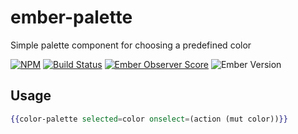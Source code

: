 # ember-palette

Simple palette component for choosing a predefined color

[![NPM][npm-badge-img]][npm-badge-link]
[![Build Status][travis-badge]][travis-badge-url]
[![Ember Observer Score][ember-observer-badge]][ember-observer-url]
![Ember Version][ember-version]

## Usage

```hbs
{{color-palette selected=color onselect=(action (mut color))}}
```

[npm-badge-img]: https://badge.fury.io/js/ember-palette.svg
[npm-badge-link]: http://badge.fury.io/js/ember-palette
[travis-badge]: https://travis-ci.org/knownasilya/ember-palette.svg
[travis-badge-url]: https://travis-ci.org/knownasilya/ember-palette
[ember-observer-badge]: http://emberobserver.com/badges/ember-palette.svg
[ember-observer-url]: http://emberobserver.com/addons/ember-palette
[ember-version]: https://embadge.io/v1/badge.svg?start=1.13.0
